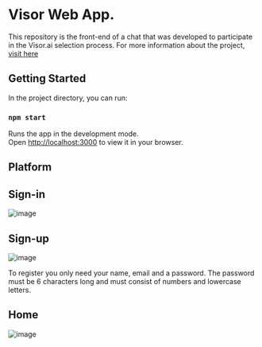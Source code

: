 # Visor Web App.

This repository is the front-end of a chat that was developed to participate in the Visor.ai selection process. For more information about the project, [visit here](https://github.com/JeffersonGibin/visor-challenge)


## Getting Started

In the project directory, you can run:

### `npm start`

Runs the app in the development mode.\
Open [http://localhost:3000](http://localhost:3000) to view it in your browser.


## Platform

## Sign-in

![image](https://user-images.githubusercontent.com/6215779/227002963-db455c08-83ce-44e5-b79b-894646d7031c.png)

## Sign-up

![image](https://user-images.githubusercontent.com/6215779/227003233-5bbb9f42-12f6-4e35-897c-4cd887e1b596.png)


To register you only need your name, email and a password. The password must be 6 characters long and must consist of numbers and lowercase letters.


## Home

![image](https://user-images.githubusercontent.com/6215779/227003388-ea2ceb44-538e-4354-b913-6f5c82f68165.png)
